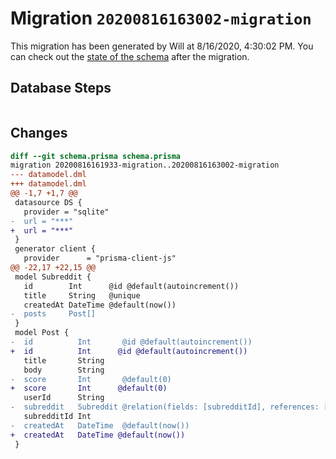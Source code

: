 # Migration `20200816163002-migration`

This migration has been generated by Will at 8/16/2020, 4:30:02 PM.
You can check out the [state of the schema](./schema.prisma) after the migration.

## Database Steps

```sql

```

## Changes

```diff
diff --git schema.prisma schema.prisma
migration 20200816161933-migration..20200816163002-migration
--- datamodel.dml
+++ datamodel.dml
@@ -1,7 +1,7 @@
 datasource DS {
   provider = "sqlite"
-  url = "***"
+  url = "***"
 }
 generator client {
   provider      = "prisma-client-js"
@@ -22,17 +22,15 @@
 model Subreddit {
   id        Int      @id @default(autoincrement())
   title     String   @unique
   createdAt DateTime @default(now())
-  posts     Post[]
 }
 model Post {
-  id          Int       @id @default(autoincrement())
+  id          Int      @id @default(autoincrement())
   title       String
   body        String
-  score       Int       @default(0)
+  score       Int      @default(0)
   userId      String
-  subreddit   Subreddit @relation(fields: [subredditId], references: [id])
   subredditId Int
-  createdAt   DateTime  @default(now())
+  createdAt   DateTime @default(now())
 }
```



